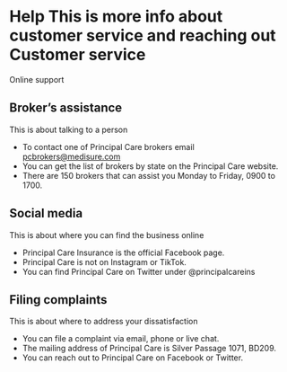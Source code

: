 # Help  This is more info about customer service and reaching out Customer service

Online support

## Broker’s assistance

This is about talking to a person

- To contact one of Principal Care brokers email pcbrokers@medisure.com
- You can get the list of brokers by state on the Principal Care website.
- There are 150 brokers that can assist you Monday to Friday, 0900 to 1700.

## Social media

This is about where you can find the business online

- Principal Care Insurance is the official Facebook page.
- Principal Care is not on Instagram or TikTok.
- You can find Principal Care on Twitter under @principalcareins

## Filing complaints

This is about where to address your dissatisfaction

- You can file a complaint via email, phone or live chat.
- The mailing address of Principal Care is Silver Passage 1071, BD209.
- You can reach out to Principal Care on Facebook or Twitter.